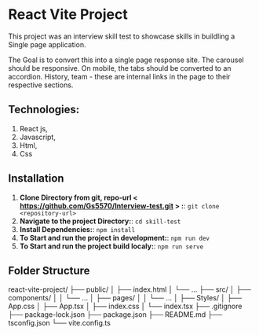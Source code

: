 # React Vite Project

This project was an interview skill test to showcase skills in buildling a Single page application.

The Goal is to convert this into a single page response site. The carousel should be responsive. On mobile, the tabs should be converted to an accordion. History, team - these are internal links in the page to their respective sections.

## Technologies:

1. React js,
2. Javascript,
3. Html,
4. Css

## Installation

1. **Clone Directory from git, repo-url < https://github.com/Gs5570/Interview-test.git > :**:
   `git clone <repository-url>`
2. **Navigate to the project Directory:**:
   `cd skill-test`
3. **Install Dependencies:**:
   `npm install`
4. **To Start and run the project in development:**:
   `npm run dev`
5. **To Start and run the project build localy:**:
   `npm run serve`

## Folder Structure

react-vite-project/
├── public/
│ ├── index.html
│ └── ...
├── src/
│ ├── components/
│ │ └── ...
│ ├── pages/
│ │ └── ...
│ ├── Styles/
│ ├── App.css
│ ├── App.tsx
│ ├── index.css
│ └── index.tsx
├── .gitignore
├── package-lock.json
├── package.json
├── README.md
├── tsconfig.json
└── vite.config.ts
